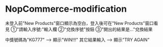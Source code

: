 # NopCommerce-modification

未登入前"New Products"窗口顯示為空白，登入後可在"New Products"窗口看見
①"請輸入序號:"輸入欄
②"兌換序號"按鈕
③"開出的結果是..."兌換結果

中獎號碼為"KG777" --> 顯示"WIN!!!"
其它結果輸入 --> 顯示"TRY AGAIN"
